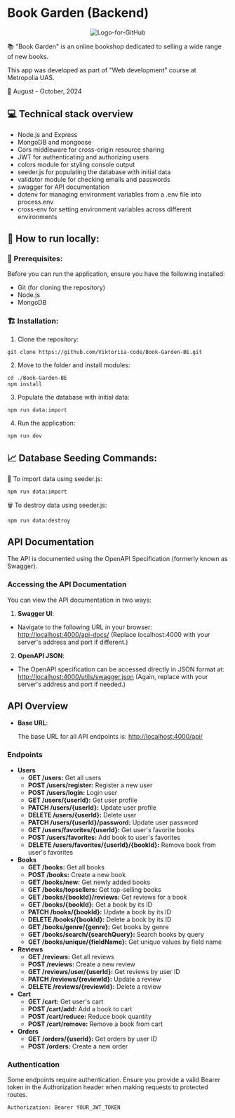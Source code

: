 # Book Garden (Backend)

<p align="center">
  <img src="https://github.com/user-attachments/assets/96c7e321-7db7-4b11-8797-f6f41499e954" alt="Logo-for-GitHub">
</p>

:books: "Book Garden" is an online bookshop dedicated to selling a wide range of new books.

This app was developed as part of "Web development" course at Metropolia UAS.

📅 August - October, 2024

## :computer: Technical stack overview
- Node.js and Express
- MongoDB and mongoose
- Cors middleware for cross-origin resource sharing
- JWT for authenticating and authorizing users
- colors module for styling console output
- seeder.js for populating the database with initial data
- validator module for checking emails and passwords
- swagger for API documentation
- dotenv for managing environment variables from a .env file into process.env
- cross-env for setting environment variables across different environments

## 🔧 How to run locally:

### 📌 Prerequisites:
Before you can run the application, ensure you have the following installed:
- Git (for cloning the repository)
- Node.js
- MongoDB

### 🏗️ Installation:
1) Clone the repository:
```
git clone https://github.com/Viktoriia-code/Book-Garden-BE.git
```

2) Move to the folder and install modules:
```
cd ./Book-Garden-BE
npm install
```

3) Populate the database with initial data:
```
npm run data:import
```

4) Run the application:
```
npm run dev
```

## :chart_with_upwards_trend: Database Seeding Commands:

:floppy_disk: To import data using seeder.js:
```
npm run data:import
```

🗑️ To destroy data using seeder.js:
```
npm run data:destroy
```

## API Documentation
The API is documented using the OpenAPI Specification (formerly known as Swagger).

### Accessing the API Documentation
You can view the API documentation in two ways:
1. **Swagger UI**:
- Navigate to the following URL in your browser:
[http://localhost:4000/api-docs/](http://localhost:4000/api-docs/) (Replace localhost:4000 with your server's address and port if different.)

2. **OpenAPI JSON**:
- The OpenAPI specification can be accessed directly in JSON format at:
[http://localhost:4000/utils/swagger.json](http://localhost:4000/api/swagger.json)
(Again, replace with your server's address and port if needed.)

## API Overview
- **Base URL**:

  The base URL for all API endpoints is: [http://localhost:4000/api/](http://localhost:4000/api/)

### Endpoints
- **Users**
    - **GET /users:** Get all users
    - **POST /users/register:** Register a new user
    - **POST /users/login:** Login user
    - **GET /users/{userId}:** Get user profile
    - **PATCH /users/{userId}:** Update user profile
    - **DELETE /users/{userId}:** Delete user
    - **PATCH /users/{userId}/password:** Update user password
    - **GET /users/favorites/{userId}:** Get user's favorite books
    - **POST /users/favorites:** Add book to user's favorites
    - **DELETE /users/favorites/{userId}/{bookId}:** Remove book from user's favorites
- **Books**
    - **GET /books:** Get all books
    - **POST /books:** Create a new book
    - **GET /books/new:** Get newly added books
    - **GET /books/topsellers:** Get top-selling books
    - **GET /books/{bookId}/reviews:** Get reviews for a book
    - **GET /books/{bookId}:** Get a book by its ID
    - **PATCH /books/{bookId}:** Update a book by its ID
    - **DELETE /books/{bookId}:** Delete a book by its ID
    - **GET /books/genre/{genre}:** Get books by genre
    - **GET /books/search/{searchQuery}:** Search books by query
    - **GET /books/unique/{fieldName}:** Get unique values by field name
- **Reviews**
    - **GET /reviews:** Get all reviews
    - **POST /reviews:** Create a new review
    - **GET /reviews/user/{userId}:** Get reviews by user ID
    - **PATCH /reviews/{reviewId}:** Update a review
    - **DELETE /reviews/{reviewId}:** Delete a review
- **Cart**
    - **GET /cart:** Get user's cart
    - **POST /cart/add:** Add a book to cart
    - **POST /cart/reduce:** Reduce book quantity
    - **POST /cart/remove:** Remove a book from cart
- **Orders**
    - **GET /orders/{userId}:** Get orders by user ID
    - **POST /orders:** Create a new order

### Authentication
Some endpoints require authentication. Ensure you provide a valid Bearer token in the Authorization header when making requests to protected routes.
```
Authorization: Bearer YOUR_JWT_TOKEN
```
